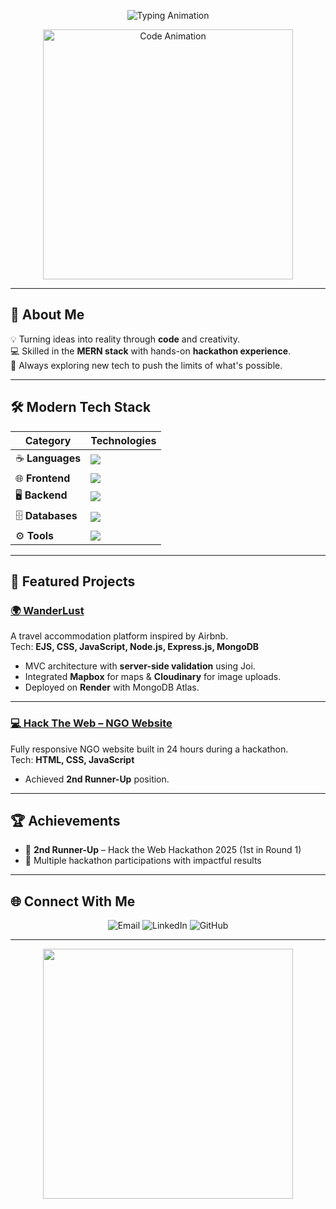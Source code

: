 <!-- Animated Typing Intro -->
<p align="center">
  <img src="https://readme-typing-svg.demolab.com?font=Fira+Code&pause=1000&color=4CAF50&center=true&vCenter=true&width=500&lines=console.log('Welcome+to+my+GitHub');Full+Stack+Web+Developer;Hackathon+Enthusiast;Always+Learning+%26+Building" alt="Typing Animation" />
</p>

<p align="center">
  <img src="https://media.giphy.com/media/v1.Y2lkPTc5MGI3NjExNGU2eHFhOXZzd2YwZ2ZoZDV4bDRoNWhjcG85a2h1NnAwdGd5ZjloMiZlcD12MV9pbnRlcm5hbF9naWZfYnlfaWQmY3Q9cw/ZVik7pBtu9dNS/giphy.gif" width="400" alt="Code Animation">
</p>

---

## 🚀 About Me  
💡 Turning ideas into reality through **code** and creativity.  
💻 Skilled in the **MERN stack** with hands-on **hackathon experience**.  
🌱 Always exploring new tech to push the limits of what's possible.  

---

## 🛠 Modern Tech Stack  

<div align="center">

| **Category** | **Technologies** |
|--------------|------------------|
| ☕ **Languages** | <img src="https://skillicons.dev/icons?i=java,javascript" /> |
| 🌐 **Frontend** | <img src="https://skillicons.dev/icons?i=html,css,js,react,bootstrap,tailwind" /> |
| 🖥 **Backend** | <img src="https://skillicons.dev/icons?i=nodejs,express" /> |
| 🗄 **Databases** | <img src="https://skillicons.dev/icons?i=mongodb,mysql" /> |
| ⚙️ **Tools** | <img src="https://skillicons.dev/icons?i=git,github,vscode" /> |

</div>

---

## 🌟 Featured Projects  

### [🌍 WanderLust](https://github.com/OmUphade/WanderLust)
A travel accommodation platform inspired by Airbnb.  
Tech: **EJS, CSS, JavaScript, Node.js, Express.js, MongoDB**  
- MVC architecture with **server-side validation** using Joi.  
- Integrated **Mapbox** for maps & **Cloudinary** for image uploads.  
- Deployed on **Render** with MongoDB Atlas.  

---

### [💻 Hack The Web – NGO Website](https://github.com/OmUphade/Hack-The-Web)
Fully responsive NGO website built in 24 hours during a hackathon.  
Tech: **HTML, CSS, JavaScript**  
- Achieved **2nd Runner-Up** position.  

---

## 🏆 Achievements  
- 🥈 **2nd Runner-Up** – Hack the Web Hackathon 2025 (1st in Round 1)  
- 🎯 Multiple hackathon participations with impactful results  

---

## 🌐 Connect With Me  

<p align="center">
  <a href="mailto:omuphade1@gmail.com" target="_blank" style="text-decoration:none;">
    <img src="https://img.shields.io/badge/-Email-D14836?style=for-the-badge&logo=gmail&logoColor=white" alt="Email">
  </a>
  <a href="http://linkedin.com/in/omuphade" target="_blank" style="text-decoration:none;">
    <img src="https://img.shields.io/badge/-LinkedIn-0A66C2?style=for-the-badge&logo=linkedin&logoColor=white" alt="LinkedIn">
  </a>
  <a href="https://github.com/OmUphade" target="_blank" style="text-decoration:none;">
    <img src="https://img.shields.io/badge/-GitHub-181717?style=for-the-badge&logo=github&logoColor=white" alt="GitHub">
  </a>
</p>


---

<!-- Footer Animation -->
<p align="center">
  <img src="https://media.giphy.com/media/L1R1tvI9svkIWwpVYr/giphy.gif" width="400"/>
</p>
